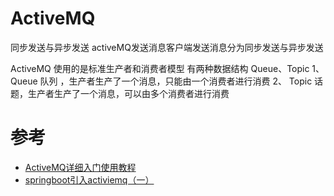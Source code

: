 # ActiveMQ


同步发送与异步发送
activeMQ发送消息客户端发送消息分为同步发送与异步发送


ActiveMQ 使用的是标准生产者和消费者模型
有两种数据结构 Queue、Topic
1、 Queue 队列 ，生产者生产了一个消息，只能由一个消费者进行消费
2、 Topic 话题，生产者生产了一个消息，可以由多个消费者进行消费


# 参考

- [ActiveMQ详细入门使用教程](https://blog.csdn.net/liuyuanq123/article/details/79109218)
- [springboot引入activiemq（一）](https://blog.csdn.net/maguoliang110/article/details/82888306)